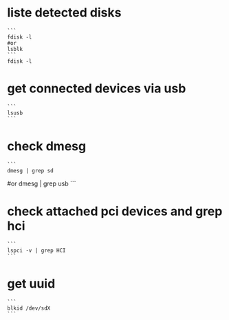 # liste detected disks

    ```
    fdisk -l
    #or
    lsblk
    ```
    fdisk -l

# get connected devices via usb

    ```
    lsusb
    ```

# check dmesg

    ```
    dmesg | grep sd
#or
    dmesg | grep usb
    ```

# check attached pci devices and grep hci

    ```
    lspci -v | grep HCI
    ```

# get uuid

    ```
    blkid /dev/sdX
    ```
